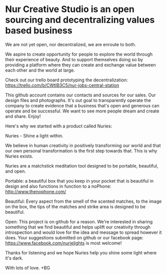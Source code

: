 # Nur Creative Studio is an open sourcing and decentralizing values based business 
We are not yet open, nor decentralized, we are enroute to both. 

We aspire to create opportunity for people to explore the world through their experience of beauty. And to support themselves doing so by providing a platform where they can create and exchange value between each other and the world at large. 

Check out our trello board prototyping the decentralization: https://trello.com/b/CWtIB3C5/nur-jobs-central-station

This github account contains our contacts and sources for our sales. Our design files and photographs. It's out goal to transparently operate the company to create evidence that a business that's open and generous can operate and be successful. We want to see more people dream and create and share. Enjoy!

Here's why we started with a product called Nuries:

Nuries - Shine a light within.

We believe in human creativity in positively transforming our world and that our own personal transformation is the first step towards that. This is why Nuries exists. 

Nuries are a matchstick meditation tool designed to be portable, beautiful, and open. 

Portable: a beautiful box that you keep in your pocket that is beautiful in design and also functions in function to a noPhone: http://www.thenophone.com/ 

Beautiful: Every aspect from the smell of the scented matches, to the image on the box, the tips of the matches and strike area is designed to be beautiful.

Open: This project is on github for a reason. We're interested in sharing something that we find beautiful and helps uplift our creativity through introspection and would love for the idea and message to spread however it does. Your suggestions submitted on github or our facebook page: https://www.facebook.com/nurielights is most welcome! 

Thanks for listening and we hope Nuries help you shine some light where it's dark. 

With lots of love.
+BG 
